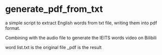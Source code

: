 # generate_pdf_from_txt
a simple script to extract English words from txt file, writing them into pdf format.

Combining with the audio file to generate the IEITS words video on Bilibili

word list.txt is the original file
_pdf is the result
